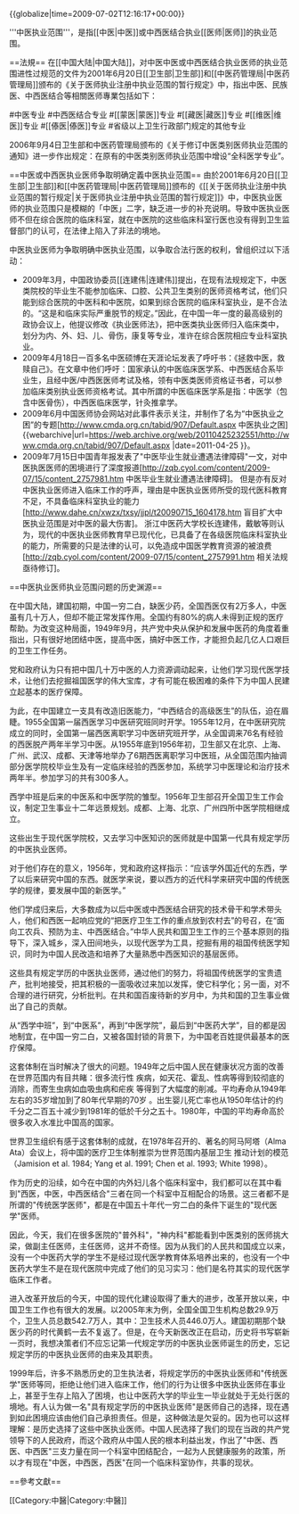 {{globalize|time=2009-07-02T12:16:17+00:00}}

'''中医执业范围'''，是指[[中医|中医]]或中西医结合执业[[医师|医师]]的执业范围。

==法規==
在[[中国大陆|中国大陆]]，对中医中医或中西医结合执业医师的执业范围进性过规范的文件为2001年6月20日[[卫生部|卫生部]]和[[中医药管理局|中医药管理局]]颁布的《关于医师执业注册中执业范围的暂行规定》中，指出中医、民族医、中西医结合等相關医师專業包括如下：　

#中医专业
#中西医结合专业
#[[蒙医|蒙医]]专业
#[[藏医|藏医]]专业
#[[维医|维医]]专业
#[[傣医|傣医]]专业
#省级以上卫生行政部门规定的其他专业

2006年9月4日卫生部和中医药管理局颁布的《关于修订中医类别医师执业范围的通知》进一步作出规定：在原有的中医类别医师执业范围中增设“全科医学专业”。

==中医或中西医执业医师争取明确定義中医执业范围==
由於2001年6月20日[[卫生部|卫生部]]和[[中医药管理局|中医药管理局]]颁布的《[[关于医师执业注册中执业范围的暂行规定|关于医师执业注册中执业范围的暂行规定]]》中，中医执业医师的执业范围只是模糊的「中医」二字，缺乏进一步的补充说明。导致中医执业医师不但在综合医院的临床科室，就在中医院的这些临床科室行医也没有得到卫生监督部门的认可，在法律上陷入了非法的境地。

中医执业医师为争取明确中医执业范围，以争取合法行医的权利，曾组织过以下活动：
* 2009年3月，中国政协委员[[连建伟|连建伟]]提出，在现有法规规定下，中医类院校的毕业生不能参加临床、口腔、公共卫生类别的医师资格考试，他们只能到综合医院的中医科和中医院，如果到综合医院的临床科室执业，是不合法的。“这是和临床实际严重脱节的规定。”因此，在中国一年一度的最高级别的政协会议上，他提议修改《执业医师法》，把中医类执业医师归入临床类中，划分为内、外、妇、儿、骨伤，康复等专业，准许在综合医院相应专业科室执业。
* 2009年4月18日一百多名中医硕博在天涯论坛发表了呼吁书：《拯救中医，救赎自己》。在文章中他们呼吁：国家承认的中医临床医学系、中西医结合系毕业生，且经中医/中西医医师考试及格，领有中医类医师资格证书者，可以参加临床类别执业医师资格考试。其中所謂的中医临床医学系是指：中医学（包含中医骨伤），中西医临床医学，针灸推拿学。
* 2009年6月中国医师协会网站对此事件表示关注，并制作了名为“中医执业之困”的专题<ref>[http://www.cmda.org.cn/tabid/907/Default.aspx 中医执业之困] {{webarchive|url=https://web.archive.org/web/20110425232551/http://www.cmda.org.cn/tabid/907/Default.aspx |date=2011-04-25 }}</ref>。
* 2009年7月15日中国青年报发表了"中医毕业生就业遭遇法律障碍"一文，对中医执医医师的困境进行了深度报道<ref>[http://zqb.cyol.com/content/2009-07/15/content_2757981.htm 中医毕业生就业遭遇法律障碍]</ref>。
但是亦有反对中医执业医师进入临床工作的呼声，理由是中医执业医师所受的现代医科教育不足，不具备临床科室执业的能力<ref>[http://www.dahe.cn/xwzx/txsy/jjpl/t20090715_1604178.htm 盲目扩大中医执业范围是对中医的最大伤害]</ref>。
浙江中医药大学校长连建伟，戴敏等则认为，现代的中医执业医师教育早已现代化，已具备了在各级医院临床科室执业的能力，所需要的只是法律的认可，以免造成中国医学教育资源的被浪费<ref>[http://zqb.cyol.com/content/2009-07/15/content_2757991.htm 相关法规亟待修订]</ref>。

==中医执业医师执业范围问题的历史渊源==

在中国大陆，建国初期，中国一穷二白，缺医少药，全国西医仅有2万多人，中医虽有几十万人，但却不能正常发挥作用。全国约有80%的病人未得到正规的医疗帮助。为改变这种局面，1949年9月，共产党中央从保护和发展中医药的角度着重指出，只有很好地团结中医，提高中医，搞好中医工作，才能担负起几亿人口艰巨的卫生工作任务。

党和政府认为只有把中国几十万中医的人力资源调动起来，让他们学习现代医学技术，让他们去挖掘祖国医学的伟大宝库，才有可能在极困难的条件下为中国人民建立起基本的医疗保障。

为此，在中国建立一支具有改造旧医能力，“中西结合的高级医生”的队伍，迫在眉睫。1955全国第一届西医学习中医研究班同时开学。1955年12月，在中医研究院成立的同时，全国第一届西医离职学习中医研究班开学，从全国调来76名有经验的西医脱产两年半学习中医。从1955年底到1956年初，卫生部又在北京、上海、广州、武汉、成都、天津等地举办了6期西医离职学习中医班，从全国范围内抽调部分医学院校毕业生及有一定临床经验的西医参加，系统学习中医理论和治疗技术两年半。参加学习的共有300多人。

西学中班是后来的中医系和中医学院的雏型。1956年卫生部召开全国卫生工作会议，制定卫生事业十二年远景规划。成都、上海、北京、广州四所中医学院相继成立。

这些出生于现代医学院校，又去学习中医知识的医师就是中国第一代具有规定学历的中医执业医师。

对于他们存在的意义，1956年，党和政府这样指示：“应该学外国近代的东西，学了以后来研究中国的东西。就医学来说，要以西方的近代科学来研究中国的传统医学的规律，要发展中国的新医学。”

他们学成归来后，大多数成为以后中医或中西医结合研究的技术骨干和学术带头人，他们和西医一起响应党的“把医疗卫生工作的重点放到农村去”的号召，在“面向工农兵、预防为主、中西医结合。”中华人民共和国卫生工作的三个基本原则的指导下，深入城乡，深入田间地头，以现代医学为工具，挖掘有用的祖国传统医学知识，同时为中国人民改造和培养了大量熟悉中西医知识的基层医师。

这些具有规定学历的中医执业医师，通过他们的努力，将祖国传统医学的宝贵遗产，批判地接受，把其积极的一面吸收过来加以发挥，使它科学化；另一面，对不合理的进行研究，分析批判。在共和国百废待新的岁月中，为共和国的卫生事业做出了自己的贡献。

从“西学中班”，到“中医系”，再到“中医学院”，最后到“中医药大学”，目的都是因地制宜，在中国一穷二白，又被各国封锁的背景下，为中国老百姓提供最基本的医疗保障。

这套体制在当时解决了很大的问题。1949年之后中国人民在健康状况方面的改善在世界范围内有目共睹：很多流行性 疾病，如天花、霍乱、性病等得到较彻底的消除，而寄生虫病如血吸虫病和疟疾 等得到了大幅度的削减。平均寿命从1949年左右的35岁增加到了80年代早期的70岁 。出生婴儿死亡率也从1950年估计的约千分之二百五十减少到1981年的低於千分之五十。1980年，中国的平均寿命高於很多收入水准比中国高的国家。

世界卫生组织有感于这套体制的成就，在1978年召开的、著名的阿马阿塔（Alma Ata）会议上，将中国的医疗卫生体制推崇为世界范围内基层卫生 推动计划的模范（Jamision et al. 1984; Yang et al. 1991; Chen et al. 1993; White 1998）。

作为历史的沿续，如今在中国的内外妇儿各个临床科室中，我们都可以在其中看到"西医，中医，中西医结合"三者在同一个科室中互相配合的场景。这三者都不是所谓的"传统医学医师"，都是在中国五十年代一穷二白的条件下诞生的"现代医学"医师。

因此，今天，我们在很多医院的"普外科"，"神内科"都能看到中医类别的医师挑大梁，做副主任医师，主任医师，这并不奇怪。因为从我们的人民共和国成立以来，没有一个中医药大学的学生不是经过现代医学教育体系培养出来的，也没有一个中医药大学生不是在现代医院中完成了他们的见习实习：他们是名符其实的现代医学临床工作者。

进入改革开放后的今天，中国的现代化建设取得了重大的进步，改革开放以来，中国卫生工作也有很大的发展。以2005年末为例，全国全国卫生机构总数29.9万个，卫生人员总数542.7万人，其中：卫生技术人员446.0万人。建国初期那个缺医少药的时代黄鹤一去不复返了。但是，在今天新医改正在启动，历史将书写崭新一页时，我想决策者们不应忘记第一代规定学历的中医执业医师诞生的历史，忘记规定学历的中医执业医师的由来及其职责。

1999年后，许多不熟悉历史的卫生执法者，将规定学历的中医执业医师和"传统医学"医师等同，拒绝让他们进入临床工作，他们的行为让很多中医执业医师在事业上，甚至于生存上陷入了困境，也让中医药大学的毕业生一毕业就处于无处行医的境地。有人认为做一名"具有规定学历的中医执业医师"是医师自己的选择，现在遇到如此困境应该由他们自己承担责任。但是，这种做法是欠妥的。因为也可以这样理解：是历史选择了这些中医执业医师。中国人民选择了我们的现在当政的共产党领导下的人民政府，而这个政府从中国人民的根本利益出发，作出了"中医、西医、中西医"三支力量在同一个科室中团结配合，一起为人民健康服务的政策，所以才有现在"中医，中西医，西医"在同一个临床科室协作，共事的现状。

==參考文獻==
<div class="references-small">
<references></references>
</div>

[[Category:中醫|Category:中醫]]